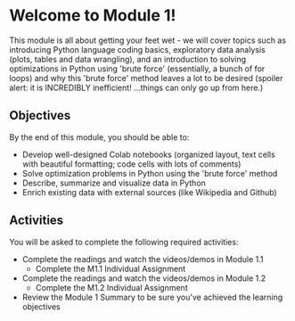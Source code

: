# Welcome to Module 1!

This module is all about getting your feet wet - we will cover topics such as introducing Python language coding basics, exploratory data analysis (plots, tables and data wrangling), and an introduction to solving optimizations in Python using 'brute force' (essentially, a bunch of for loops) and why this 'brute force' method leaves a lot to be desired (spoiler alert: it is INCREDIBLY inefficient! ...things can only go up from here.)


## Objectives
By the end of this module, you should be able to:

* Develop well-designed Colab notebooks (organized layout, text cells with beautiful formatting; code cells with lots of comments)
* Solve optimization problems in Python using the 'brute force' method
* Describe, summarize and visualize data in Python
* Enrich existing data with external sources (like Wikipedia and Github)


## Activities
You will be asked to complete the following required activities:

* Complete the readings and watch the videos/demos in Module 1.1
  * Complete the M1.1 Individual Assignment
* Complete the readings and watch the videos/demos in Module 1.2
  * Complete the M1.2 Individual Assignment
* Review the Module 1 Summary to be sure you've achieved the learning objectives
